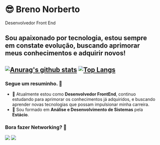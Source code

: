 # :sunglasses: Breno Norberto
Desenvolvedor Front End

Sou apaixonado por tecnologia, estou sempre em constate evolução, buscando aprimorar meus conhecimentos e adquirir novos!
---
[![Anurag's github stats](https://github-readme-stats.vercel.app/api?username=brenonorberto&show_icons=true&theme=dracula&custom_title=Breno%20Norberto)](https://github.com/anuraghazra/github-readme-stats) [![Top Langs](https://github-readme-stats.vercel.app/api/top-langs/?username=brenonorberto&theme=dracula&layout=compact&custom_title=Minhas%20linguagens%20mais%20utilizadas)](https://github.com/anuraghazra/github-readme-stats)
---
### Segue um resuminho. 📃

- 🔭 Atualmente estou como **Desenvolvedor FrontEnd**, continuo estudando para aprimorar os conhecimentos já adquiridos, e buscando aprender novas tecnologias que possam impulsionar minha carreira.
- 🌱 Sou formado em **Análise e Desenvolvimento de Sistemas** pela **Estácio**.

### Bora fazer Networking? 🚀

  [![](https://img.shields.io/badge/Linkedin-Let's%20be%20friends%20-blue)](https://www.linkedin.com/in/brenonorberto/)
  [![](https://img.shields.io/badge/Gmail-Breno%20Norberto%20-lightgrey)](mailto:brenonorberto@gmail.com)
 


<!--
**brenonorberto/brenonorberto** is a ✨ _special_ ✨ repository because its `README.md` (this file) appears on your GitHub profile.

Here are some ideas to get you started:

- 🔭 I’m currently working on ...
- 🌱 I’m currently learning ...
- 👯 I’m looking to collaborate on ...
- 🤔 I’m looking for help with ...
- 💬 Ask me about ...
- 📫 How to reach me: ...
- 😄 Pronouns: ...
- ⚡ Fun fact: ...
-->

